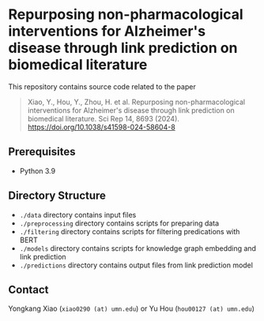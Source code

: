 # Repurposing non-pharmacological interventions for Alzheimer's disease through link prediction on biomedical literature

This repository contains source code related to the paper

> Xiao, Y., Hou, Y., Zhou, H. et al. Repurposing non-pharmacological interventions for Alzheimer's disease through link prediction on biomedical literature. Sci Rep 14, 8693 (2024). https://doi.org/10.1038/s41598-024-58604-8
## Prerequisites

- Python 3.9

## Directory Structure

- `./data` directory contains input files
- `./preprocessing` directory contains scripts for preparing data
- `./filtering` directory contains scripts for filtering predications with BERT
- `./models` directory contains scripts for knowledge graph embedding and link prediction
- `./predictions` directory contains output files from link prediction model

## Contact

Yongkang Xiao (`xiao0290 (at) umn.edu`) or Yu Hou (`hou00127 (at) umn.edu`)
